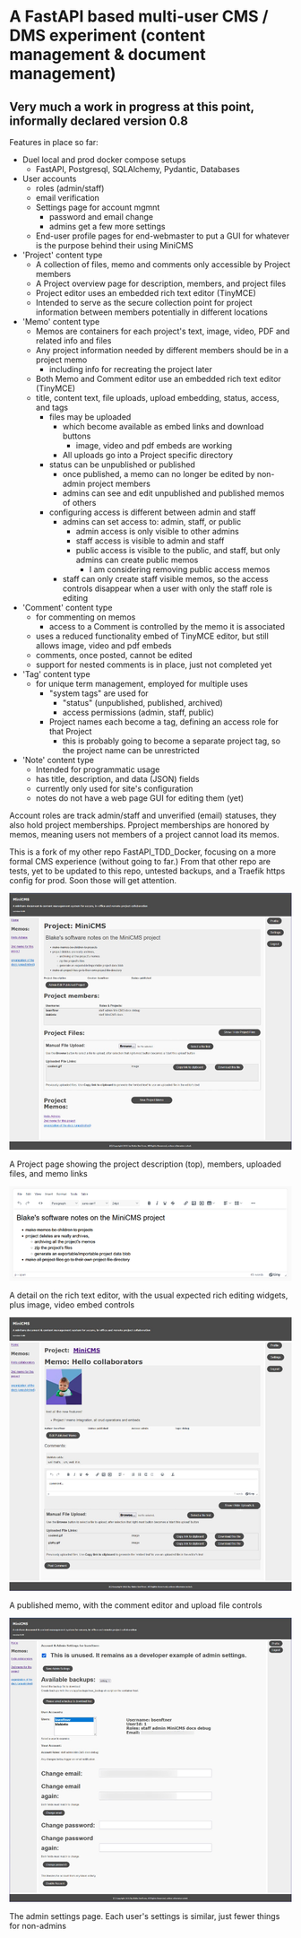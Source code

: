 # A FastAPI based multi-user CMS / DMS experiment (content management & document management)

## Very much a work in progress at this point, informally declared version 0.8

Features in place so far:

- Duel local and prod docker compose setups
  - FastAPI, Postgresql, SQLAlchemy, Pydantic, Databases
- User accounts
  - roles (admin/staff)
  - email verification
  - Settings page for account mgmnt
    - password and email change
    - admins get a few more settings
  - End-user profile pages for end-webmaster to put a GUI for whatever is the purpose behind their using MiniCMS
- 'Project' content type
  - A collection of files, memo and comments only accessible by Project members
  - A Project overview page for description, members, and project files
  - Project editor uses an embedded rich text editor (TinyMCE)
  - Intended to serve as the secure collection point for project information between members potentially in different locations
- 'Memo' content type
  - Memos are containers for each project's text, image, video, PDF and related info and files
  - Any project information needed by different members should be in a project memo
    - including info for recreating the project later
  - Both Memo and Comment editor use an embedded rich text editor (TinyMCE)
  - title, content text, file uploads, upload embedding, status, access, and tags
    - files may be uploaded
      - which become available as embed links and download buttons
        - image, video and pdf embeds are working
      - All uploads go into a Project specific directory
    - status can be unpublished or published
      - once published, a memo can no longer be edited by non-admin project members
      - admins can see and edit unpublished and published memos of others
    - configuring access is different between admin and staff
      - admins can set access to: admin, staff, or public
        - admin access is only visible to other admins
        - staff access is visible to admin and staff
        - public access is visible to the public, and staff, but only admins can create public memos
          - I am considering removing public access memos
      - staff can only create staff visible memos, so the access controls disappear when a user with only the staff role is editing
- 'Comment' content type
  - for commenting on memos
    - access to a Comment is controlled by the memo it is associated
  - uses a reduced functionality embed of TinyMCE editor, but still allows image, video and pdf embeds
  - comments, once posted, cannot be edited
  - support for nested comments is in place, just not completed yet
- 'Tag' content type
  - for unique term management, employed for multiple uses
    - "system tags" are used for
      - "status" (unpublished, published, archived)
      - access permissions (admin, staff, public)
    - Project names each become a tag, defining an access role for that Project
      - this is probably going to become a separate project tag, so the project name can be unrestricted
- 'Note' content type
  - Intended for programmatic usage
  - has title, description, and data (JSON) fields
  - currently only used for site's configuration
  - notes do not have a web page GUI for editing them (yet)

Account roles are track admin/staff and unverified (email) statuses, they also hold project memberships.
Pproject memberships are honored by memos, meaning users not members of a project cannot load its memos.

This is a fork of my other repo FastAPI_TDD_Docker, focusing on a more formal CMS experience (without going to far.)
From that other repo are tests, yet to be updated to this repo, untested backups, and a Traefik https config for prod.
Soon those will get attention.

![webpage screen shot](/src/app/static/MiniCMS-project.jpg)

A Project page showing the project description (top), members, uploaded files, and memo links

![webpage screen shot](/src/app/static/MiniCMS-richEditor.jpg)

A detail on the rich text editor, with the usual expected rich editing widgets, plus image, video embed controls

![webpage screen shot](/src/app/static/MiniCMS-memo.jpg)

A published memo, with the comment editor and upload file controls

![webpage screen shot](/src/app/static/MiniCMS-adminSettings.jpg)

The admin settings page. Each user's settings is similar, just fewer things for non-admins
